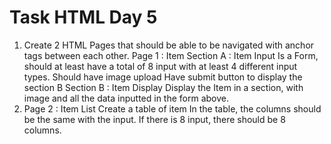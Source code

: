 # Task HTML Day 5
1. Create 2 HTML Pages that should be able to be navigated with anchor tags between each other.
    Page 1 : Item 
    Section A : Item Input
    Is a Form, should at least have a total of 8 input with at least 4 different input types.
    Should have image upload
    Have submit button to display the section B
    Section B : Item Display
    Display the Item in a section, with image and all the data inputted in the form above.
2. Page 2 : Item List
    Create a table of item
    In the table, the columns should be the same with the input. If there is 8 input, there should be 8 columns.
